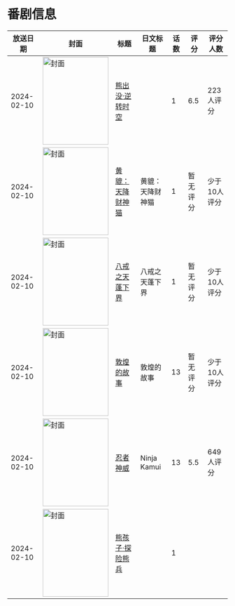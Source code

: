 # 番剧信息

|放送日期|封面|标题|日文标题|话数|评分|评分人数|
|---|---|---|---|---|---|---|
|2024-02-10|<img src="https://lain.bgm.tv/pic/cover/c/c6/1e/440068_IkjnO.jpg" alt="封面" style="width:150px;height:200px;object-fit:cover;">|[熊出没·逆转时空](https://bangumi.tv/subject/440068)||1|6.5|223人评分|
|2024-02-10|<img src="https://lain.bgm.tv/pic/cover/c/34/d9/477949_LvPSp.jpg" alt="封面" style="width:150px;height:200px;object-fit:cover;">|[黄貔：天降财神猫](https://bangumi.tv/subject/477949)|黄貔：天降财神猫|1|暂无评分|少于10人评分|
|2024-02-10|<img src="https://lain.bgm.tv/pic/cover/c/fc/0d/339339_zTwwv.jpg" alt="封面" style="width:150px;height:200px;object-fit:cover;">|[八戒之天蓬下界](https://bangumi.tv/subject/339339)|八戒之天蓬下界|1|暂无评分|少于10人评分|
|2024-02-10|<img src="https://lain.bgm.tv/pic/cover/c/67/83/497291_VnWLI.jpg" alt="封面" style="width:150px;height:200px;object-fit:cover;">|[敦煌的故事](https://bangumi.tv/subject/497291)|敦煌的故事|13|暂无评分|少于10人评分|
|2024-02-10|<img src="https://lain.bgm.tv/pic/cover/c/62/3b/383251_7BhzH.jpg" alt="封面" style="width:150px;height:200px;object-fit:cover;">|[忍者神威](https://bangumi.tv/subject/383251)|Ninja Kamui|13|5.5|649人评分|
|2024-02-10|<img src="https://lain.bgm.tv/pic/cover/c/4d/82/459380_VN7Fw.jpg" alt="封面" style="width:150px;height:200px;object-fit:cover;">|[熊孩子·探险熊兵](https://bangumi.tv/subject/459380)||1|||

